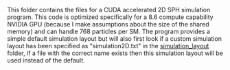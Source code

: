 This folder contains the files for a CUDA accelerated 2D SPH simulation program. This code is optimized specifically for a 8.6 compute capability NVIDIA GPU (because I make assumptions about the size of the shared memory) and can handle 768 particles per SM. The program provides a simple default simulation layout but will also first look if a custom simulation layout has been specified as "simulation2D.txt" in the [simulation_layout](../simulation_layout) folder, if a file with the correct name exists then this simulation layout will be used instead of the default.
